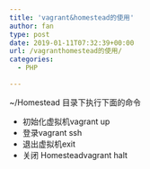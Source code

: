 ```yaml
---
title: 'vagrant&homestead的使用'
author: fan
type: post
date: 2019-01-11T07:32:39+00:00
url: /vagranthomestead的使用/
categories:
  - PHP

---
```

~/Homestead 目录下执行下面的命令

  * 初始化虚拟机vagrant up
  * 登录vagrant ssh
  * 退出虚拟机exit
  * 关闭 Homesteadvagrant halt